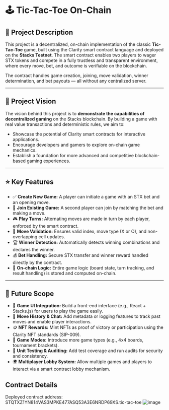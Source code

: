 # 🕹️ Tic-Tac-Toe On-Chain

## 📜 Project Description

This project is a decentralized, on-chain implementation of the classic **Tic-Tac-Toe** game, built using the Clarity smart contract language and deployed on the **Stacks Testnet**. The smart contract enables two players to wager STX tokens and compete in a fully trustless and transparent environment, where every move, bet, and outcome is verifiable on the blockchain.

The contract handles game creation, joining, move validation, winner determination, and bet payouts — all without any centralized server.

---

## 🔭 Project Vision

The vision behind this project is to **demonstrate the capabilities of decentralized gaming** on the Stacks blockchain. By building a game with real value transactions and deterministic rules, we aim to:

* Showcase the potential of Clarity smart contracts for interactive applications.
* Encourage developers and gamers to explore on-chain game mechanics.
* Establish a foundation for more advanced and competitive blockchain-based gaming experiences.

---

## ⭐ Key Features

* ✅ **Create New Game:** A player can initiate a game with an STX bet and an opening move.
* 🔄 **Join Existing Game:** A second player can join by matching the bet and making a move.
* 🎮 **Play Turns:** Alternating moves are made in turn by each player, enforced by the smart contract.
* 🧠 **Move Validation:** Ensures valid index, move type (X or O), and non-overlapping cell updates.
* 🏆 **Winner Detection:** Automatically detects winning combinations and declares the winner.
* 💰 **Bet Handling:** Secure STX transfer and winner reward handled directly by the contract.
* 🔐 **On-chain Logic:** Entire game logic (board state, turn tracking, and result handling) is stored and computed on-chain.

---

## 🚀 Future Scope

* 🧩 **Game UI Integration:** Build a front-end interface (e.g., React + Stacks.js) for users to play the game easily.
* 💬 **Move History & Chat:** Add metadata or logging features to track past moves and enable player interactions.
* 🪙 **NFT Rewards:** Mint NFTs as proof of victory or participation using the Clarity NFT standards (SIP-009).
* 👾 **Game Modes:** Introduce more game types (e.g., 4x4 boards, tournament brackets).
* 🧪 **Unit Testing & Auditing:** Add test coverage and run audits for security and consistency.
* 🌍 **Multiplayer Lobby System:** Allow multiple games and players to interact via a smart contract lobby mechanism.

## Contract Details
Deployed contract address: STQTXZ1YN814VAS3MPKE477ASQ53A3E6NRDP69XS.tic-tac-toe
![image](https://github.com/user-attachments/assets/6bd9729c-c362-4c08-967c-f914dd00509d)
